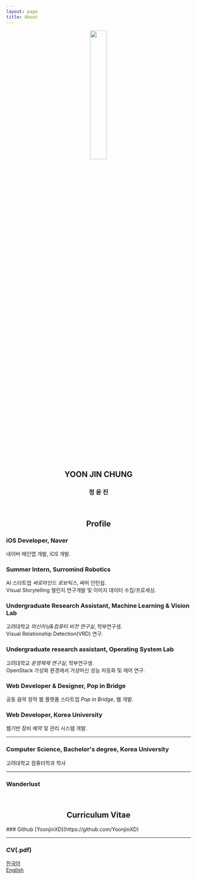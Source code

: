 ```yaml
---
layout: page
title: About
---
```



<center><img src="{{site.url}}/public/images/about/chick.png" width="30%" height="30%"></center>
<center><h2 class="underline">YOON JIN CHUNG</h2></center>
<center><h3> 정 윤 진 </h3></center>

<br>
<center><h2 class="green">Profile</h2></center>

### iOS Developer, Naver
네이버 메인앱 개발, iOS 개발.

### Summer Intern, Surromind Robotics
AI 스타트업 *써로마인드 로보틱스*, 써머 인턴쉽.<br>Visual Storytelling 챌린지 연구개발 및 이미지 데이터 수집/프로세싱.

### Undergraduate Research Assistant, Machine Learning & Vision Lab
고려대학교 *머신러닝&컴퓨터 비전 연구실*, 학부연구생.<br>Visual Relationship Detection(VRD) 연구.

### Undergraduate research assistant, Operating System Lab
고려대학교 *운영체제 연구실*, 학부연구생.<br> OpenStack 가상화 환경에서 가상머신 성능 차등화 및 제어 연구.

### Web Developer & Designer, Pop in Bridge
공동 음악 창작 웹 플랫폼 스타트업 *Pop in Bridge*, 웹 개발.

### Web Developer, Korea University
웹기반 장비 예약 및 관리 시스템 개발.

---

### Computer Science, Bachelor's degree, Korea University
고려대학교 컴퓨터학과 학사

---

### Wanderlust



<br>
<center><h2 class="green">Curriculum Vitae</h2></center>
### Github
[YoonjinXD](https://github.com/YoonjinXD)

---

### CV(.pdf)
[한국어]({{site.url}}/data/document/CV_Yoonjin_Chung_korean.pdf) <br>
[English]({{site.url}}/data/document/CV_Yoonjin_Chung_eng.pdf)


